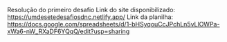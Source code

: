 Resolução do primeiro desafio
Link do site disponibilizado: https://umdesetedesafiosdnc.netlify.app/
Link da planilha: https://docs.google.com/spreadsheets/d/1-bHSyqouCcJPchLn5vLlOWPa-xWa6-nW_RXaDF6YQqQ/edit?usp=sharing
